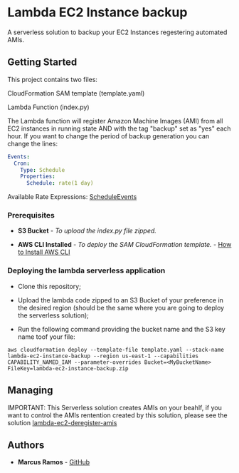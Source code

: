 # Lambda EC2 Instance backup

A serverless solution to backup your EC2 Instances regestering automated AMIs.

## Getting Started

This project contains two files:

CloudFormation SAM template (template.yaml)

Lambda Function (index.py)

The Lambda function will register Amazon Machine Images (AMI) from all EC2 instances in running state AND with the tag "backup" set as "yes" each hour. If you want to change the period of backup generation you can change the lines:

```yaml
Events:
  Cron:
    Type: Schedule
    Properties:
      Schedule: rate(1 day)
```

Available Rate Expressions: [ScheduleEvents](http://docs.aws.amazon.com/AmazonCloudWatch/latest/events/ScheduledEvents.html#RateExpressions)

### Prerequisites

* **S3 Bucket** - *To upload the index.py file zipped.* 

* **AWS CLI Installed** - *To deploy the SAM CloudFormation template.* - [How to Install AWS CLI](http://docs.aws.amazon.com/cli/latest/userguide/installing.html)

### Deploying the lambda serverless application

* Clone this repository;

* Upload the lambda code zipped to an S3 Bucket of your preference in the desired region (should be the same where you are going to deploy the serverless solution);

* Run the following command providing the bucket name and the S3 key name toof your file:

```
aws cloudformation deploy --template-file template.yaml --stack-name lambda-ec2-instance-backup --region us-east-1 --capabilities CAPABILITY_NAMED_IAM --parameter-overrides Bucket=<MyBucketName> FileKey=lambda-ec2-instance-backup.zip
```

## Managing

IMPORTANT: This Serverless solution creates AMIs on your beahlf, if you want to control the AMIs rentention created by this solution, please see the solution [lambda-ec2-deregister-amis](https://github.com/mvinii94/lambda-ec2-deregister-old-amis)

## Authors

* **Marcus Ramos** - [GitHub](https://github.com/mvinii94/)
